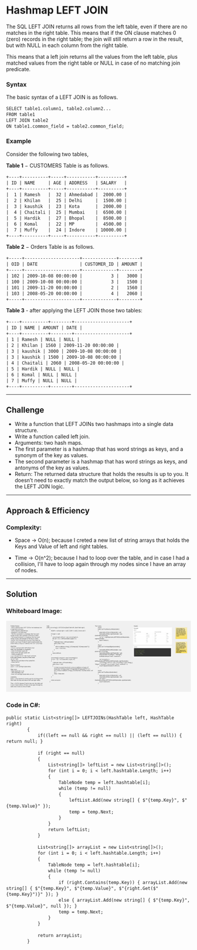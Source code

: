 # Hashmap LEFT JOIN
<!-- Short summary or background information -->
The SQL LEFT JOIN returns all rows from the left table, even if there are no matches in the right table. This means that if the ON clause matches 0 (zero) records in the right table; the join will still return a row in the result, but with NULL in each column from the right table.

This means that a left join returns all the values from the left table, plus matched values from the right table or NULL in case of no matching join predicate.

### Syntax
The basic syntax of a LEFT JOIN is as follows.

```
SELECT table1.column1, table2.column2...
FROM table1
LEFT JOIN table2
ON table1.common_field = table2.common_field;
```


### Example
Consider the following two tables,

**Table 1** − CUSTOMERS Table is as follows.
```
+----+----------+-----+-----------+----------+
| ID | NAME     | AGE | ADDRESS   | SALARY   |
+----+----------+-----+-----------+----------+
|  1 | Ramesh   |  32 | Ahmedabad |  2000.00 |
|  2 | Khilan   |  25 | Delhi     |  1500.00 |
|  3 | kaushik  |  23 | Kota      |  2000.00 |
|  4 | Chaitali |  25 | Mumbai    |  6500.00 |
|  5 | Hardik   |  27 | Bhopal    |  8500.00 |
|  6 | Komal    |  22 | MP        |  4500.00 |
|  7 | Muffy    |  24 | Indore    | 10000.00 |
+----+----------+-----+-----------+----------+
```

**Table 2** − Orders Table is as follows.
```
+-----+---------------------+-------------+--------+
| OID | DATE                | CUSTOMER_ID | AMOUNT |
+-----+---------------------+-------------+--------+
| 102 | 2009-10-08 00:00:00 |           3 |   3000 |
| 100 | 2009-10-08 00:00:00 |           3 |   1500 |
| 101 | 2009-11-20 00:00:00 |           2 |   1560 |
| 103 | 2008-05-20 00:00:00 |           4 |   2060 |
+-----+---------------------+-------------+--------+
```

**Table 3** - after applying the LEFT JOIN those two tables:
```
+----+----------+--------+---------------------+
| ID | NAME | AMOUNT | DATE |
+----+----------+--------+---------------------+
| 1 | Ramesh | NULL | NULL |
| 2 | Khilan | 1560 | 2009-11-20 00:00:00 |
| 3 | kaushik | 3000 | 2009-10-08 00:00:00 |
| 3 | kaushik | 1500 | 2009-10-08 00:00:00 |
| 4 | Chaitali | 2060 | 2008-05-20 00:00:00 |
| 5 | Hardik | NULL | NULL |
| 6 | Komal | NULL | NULL |
| 7 | Muffy | NULL | NULL |
+----+----------+--------+---------------------+
```

---

## Challenge
<!-- Description of the challenge -->
- Write a function that LEFT JOINs two hashmaps into a single data structure.
- Write a function called left join.
- Arguments: two hash maps.
- The first parameter is a hashmap that has word strings as keys, and a synonym of the key as values.
- The second parameter is a hashmap that has word strings as keys, and antonyms of the key as values.
- Return: The returned data structure that holds the results is up to you. It doesn’t need to exactly match the output below, so long as it achieves the LEFT JOIN logic.

---

## Approach & Efficiency
### Complexity: 
+ Space -> O(n); because I creted a new list of string arrays that holds the Keys and Value of left and right tables.

+ Time -> O(n^2); because I had to loop over the table, and in case I had a collision, I'll have to loop again through my nodes since I have an array of nodes.

---

## Solution
### Whiteboard Image:

![hashmap-left-join](Assets/hashmap-left-join.png)

### Code in C#:
```
public static List<string[]> LEFTJOINs(HashTable left, HashTable right)
        {
            if((left == null && right == null) || (left == null)) { return null; }

            if (right == null)
            {
                List<string[]> leftList = new List<string[]>();
                for (int i = 0; i < left.hashtable.Length; i++)
                {
                    TableNode temp = left.hashtable[i];
                    while (temp != null)
                    {
                        leftList.Add(new string[] { $"{temp.Key}", $"{temp.Value}" });
                        temp = temp.Next;
                    }
                }
                return leftList;
            }

            List<string[]> arrayList = new List<string[]>();
            for (int i = 0; i < left.hashtable.Length; i++)
            {
                TableNode temp = left.hashtable[i];
                while (temp != null)
                {
                    if (right.Contains(temp.Key)) { arrayList.Add(new string[] { $"{temp.Key}", $"{temp.Value}", $"{right.Get($"{temp.Key}")}" }); }
                    else { arrayList.Add(new string[] { $"{temp.Key}", $"{temp.Value}", null }); }
                    temp = temp.Next;
                }
            }

            return arrayList;
        }
```